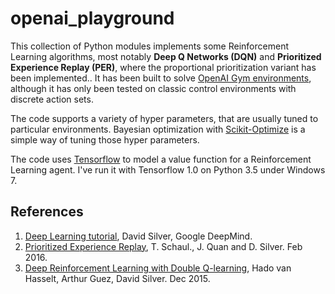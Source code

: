 # openai_playground
This collection of Python modules implements some Reinforcement Learning algorithms, most notably **Deep Q Networks (DQN)** and **Prioritized Experience Replay (PER)**, where the proportional prioritization variant has been implemented.. It has been built to solve [OpenAI Gym environments](https://gym.openai.com/), although it has only been tested on classic control environments with discrete action sets.

The code supports a variety of hyper parameters, that are usually tuned to particular environments. Bayesian optimization with [Scikit-Optimize](https://scikit-optimize.github.io/) is a simple way of tuning those hyper parameters.

The code uses [Tensorflow](https://www.tensorflow.org/) to model a value function for a Reinforcement Learning agent.
I've run it with Tensorflow 1.0 on Python 3.5 under Windows 7.

## References
1. [Deep Learning tutorial](http://www0.cs.ucl.ac.uk/staff/d.silver/web/Resources_files/deep_rl.pdf), David Silver, Google DeepMind.
2. [Prioritized Experience Replay](https://arxiv.org/abs/1511.05952), T. Schaul., J. Quan and D. Silver. Feb 2016.
3. [Deep Reinforcement Learning with Double Q-learning](https://arxiv.org/abs/1509.06461), Hado van Hasselt, Arthur Guez, David Silver. Dec 2015.
